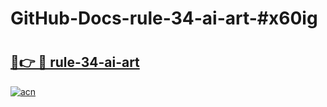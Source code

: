 # GitHub-Docs-rule-34-ai-art-#x60ig

# <h2><a href="https://andorid.site?title=rule-34-ai-art&ref=07A">🔗👉 🔴 rule-34-ai-art</a></h2>

[![acn](https://github.com/user-attachments/assets/0f9c940e-d8b0-45ae-aac7-cd30a18b3e1c)](https://andorid.site?title=rule-34-ai-art&ref=07A)

